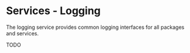 # Services - Logging

The logging service provides common logging interfaces for all packages and services.

TODO
